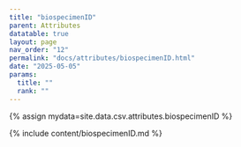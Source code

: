 ```yaml
---
title: "biospecimenID"
parent: Attributes
datatable: true
layout: page
nav_order: "12"
permalink: "docs/attributes/biospecimenID.html"
date: "2025-05-05"
params:
  title: ""
  rank: ""
---
```

{% assign mydata=site.data.csv.attributes.biospecimenID %} 

{% include content/biospecimenID.md %}
